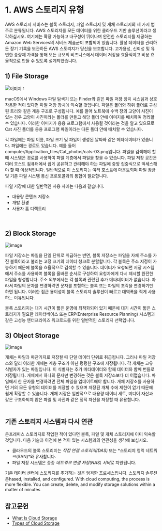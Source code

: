 # 1. AWS 스토리지 유형
AWS 스토리지 서비스는 블록 스토리지, 파일 스토리지 및 개체 스토리지의 세 가지 범주로 분류됩니다. AWS 스토리지를 모든 데이터를 위한 클라우드 기반 솔루션이라고 생각하십시오. 여기에는 확장 가능하고 내구성이 뛰어나며 안전한 스토리지를 제공하는 Amazon Web Services의 서비스 제품군이 포함되어 있습니다. 활성 데이터를 관리하든 장기 기록을 보관하든 AWS 스토리지가 당신을 보호합니다. 고가용성, 신뢰성 및 유연한 종량제 가격을 통해 모든 규모의 비즈니스에서 데이터 저장을 효율적이고 비용 효율적으로 만들 수 있도록 설계되었습니다.</br>

## 1) File Storage
![이미지 1](https://github.com/user-attachments/assets/b713804f-a68f-4f45-82b4-920977d5a3ad)

macOS에서 Windows 파일 탐색기 또는 Finder와 같은 파일 저장 장치 시스템과 상호 작용한 적이 있다면 파일 저장 장치에 익숙할 것입니다. 파일은 폴더와 하위 폴더로 구성된 트리와 같은 계층 구조로 구성됩니다. 예를 들어 노트북에 수백 장의 고양이 사진이 있는 경우 고양이 사진이라는 폴더를 만들고 해당 폴더 안에 이미지를 배치하여 정리할 수 있습니다. 이러한 이미지가 응용 프로그램에서 사용될 것이라는 것을 알고 있으므로 Cat 사진 폴더를 응용 프로그램 파일이라는 다른 폴더 안에 배치할 수 있습니다.

각 파일에는 파일 이름, 파일 크기 및 파일이 생성된 날짜와 같은 메타데이터가 있습니다. 파일에는 경로도 있습니다. 예를 들어 computer/Application_files/Cat_photos/cats-03.png입니다. 파일을 검색해야 할 때 시스템은 경로를 사용하여 파일 계층에서 파일을 찾을 수 있습니다.
파일 저장 공간은 여러 호스트 컴퓨터에서 쉽게 공유하고 관리해야 하는 파일에 중앙 집중식으로 액세스해야 할 때 이상적입니다. 일반적으로 이 스토리지는 여러 호스트에 마운트되며 파일 잠금 및 기존 파일 시스템 통신 프로토콜과의 통합이 필요합니다.

파일 저장에 대한 일반적인 사용 사례는 다음과 같습니다.
* 대용량 콘텐츠 저장소
* 개발 환경
* 사용자 홈 디렉토리
</br>

## 2) Block Storage
![image](https://github.com/user-attachments/assets/d79ea009-806d-471b-98cc-a9c3e9b1cc59)

파일 저장소는 파일을 단일 단위로 취급하는 반면, 블록 저장소는 파일을 자체 주소를 가진 블록이라고 불리는 고정 크기의 데이터 청크로 분할합니다. 각 블록은 주소 지정이 가능하기 때문에 블록을 효율적으로 검색할 수 있습니다.
데이터가 요청되면 저장 시스템에서 주소를 사용하여 블록을 올바른 순서로 구성하여 요청자에게 다시 제시할 완전한 파일을 형성합니다. 주소 외부에서는 각 블록과 관련된 추가 메타데이터가 없습니다. 따라서 파일의 문자를 변경하려면 문자를 포함하는 블록 또는 파일의 조각을 변경하기만 하면 됩니다. 이러한 접근 용이성이 블록 스토리지 솔루션이 빠르고 대역폭을 적게 사용하는 이유입니다.

블록 스토리지는 대기 시간이 짧은 운영에 최적화되어 있기 때문에 대기 시간이 짧은 스토리지가 필요한 데이터베이스 또는 ERP(Enterprise Resource Planning) 시스템과 같은 고성능 엔터프라이즈 워크로드를 위한 일반적인 스토리지 선택입니다.
</br>

## 3) Object Storage
![image](https://github.com/user-attachments/assets/9d70950b-98fd-4f25-a53b-925246c864fd)

개체는 파일과 마찬가지로 저장될 때 단일 데이터 단위로 취급됩니다. 그러나 파일 저장소와 달리 이러한 개체는 계층 구조가 아닌 평평한 구조에 저장됩니다. 각 개체는 고유 식별자가 있는 파일입니다. 이 식별자는 추가 메타데이터와 함께 데이터와 함께 번들로 저장됩니다. 개체에서 하나의 문자만 변경하는 것은 블록 저장소보다 더 어렵습니다. 파일에서 한 문자를 변경하려면 전체 파일을 업데이트해야 합니다.
개체 저장소를 사용하면 거의 모든 유형의 데이터를 저장할 수 있으며 저장된 개체 수에 제한이 없기 때문에 쉽게 확장할 수 있습니다. 개체 저장은 일반적으로 대용량 데이터 세트, 미디어 자산과 같은 구조화되지 않은 파일 및 사진과 같은 정적 자산을 저장할 때 유용합니다.
</br></br>

## 기존 스토리지 시스템과 다시 연관
온프레미스 스토리지로 작업한 적이 있다면 블록, 파일 및 개체 스토리지에 이미 익숙할 것입니다. 다음 기술과 이전에 본 적이 있는 시스템과의 연관성을 생각해 보십시오.

* 클라우드의 블록 스토리지는 *직접 연결 스토리지(DAS)* 또는 *스토리지 영역 네트워크(SAN)*와 유사합니다.
* 파일 저장 시스템은 종종 *네트워크 연결 저장(NAS) 서버*로 지원됩니다.

기존 데이터 센터에 스토리지를 추가하는 것은 엄격한 프로세스입니다. 스토리지 솔루션은hased, installed, and configured. With cloud computing, the process is more flexible. You can create, delete, and modify storage solutions within a matter of minutes.
</br>

## 참고문헌
* [What Is Cloud Storage](https://aws.amazon.com/what-is-cloud-storage/)
* [Types of Cloud Storage](https://aws.amazon.com/what-is-cloud-object-storage/#types)
